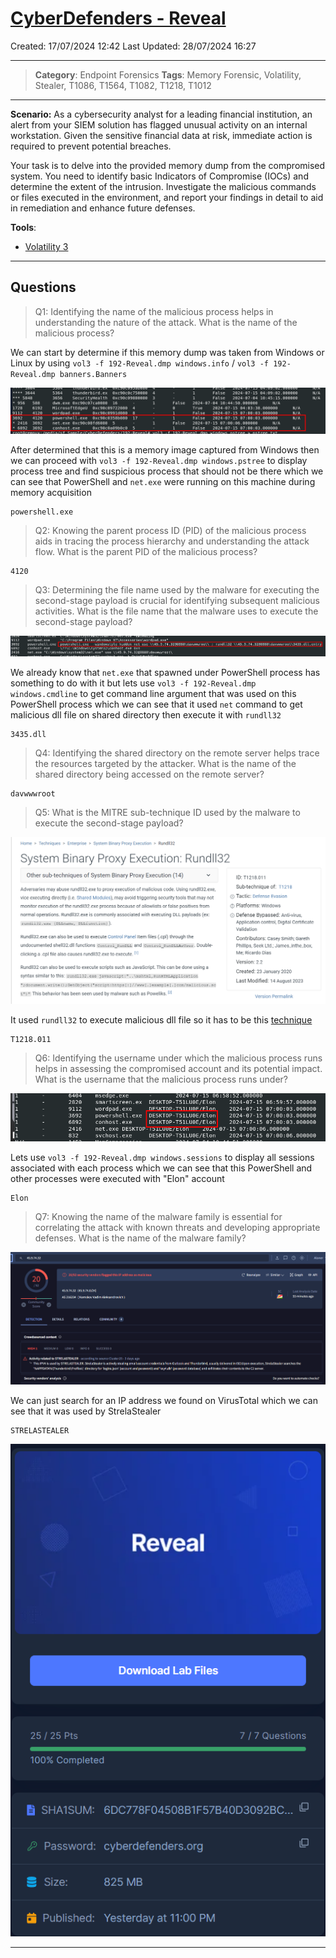 # [CyberDefenders - Reveal](https://cyberdefenders.org/blueteam-ctf-challenges/reveal/)
Created: 17/07/2024 12:42
Last Updated: 28/07/2024 16:27
* * *
>**Category**: Endpoint Forensics
>**Tags**: Memory Forensic, Volatility, Stealer, T1086, T1564, T1082, T1218, T1012
* * *
**Scenario:**
As a cybersecurity analyst for a leading financial institution, an alert from your SIEM solution has flagged unusual activity on an internal workstation. Given the sensitive financial data at risk, immediate action is required to prevent potential breaches.

Your task is to delve into the provided memory dump from the compromised system. You need to identify basic Indicators of Compromise (IOCs) and determine the extent of the intrusion. Investigate the malicious commands or files executed in the environment, and report your findings in detail to aid in remediation and enhance future defenses.

**Tools**:
- [Volatility 3](https://github.com/volatilityfoundation/volatility3)
* * *
## Questions
>Q1: Identifying the name of the malicious process helps in understanding the nature of the attack. What is the name of the malicious process?

We can start by determine if this memory dump was taken from Windows or Linux by using `vol3 -f 192-Reveal.dmp windows.info` / `vol3 -f 192-Reveal.dmp banners.Banners`

![fd9f6bdf4deb60a314b06e46f968fc3a.png](/resources/fd9f6bdf4deb60a314b06e46f968fc3a.png)

After determined that this is a memory image captured from Windows then we can proceed with `vol3 -f 192-Reveal.dmp windows.pstree` to display process tree and find suspicious process that should not be there which we can see that PowerShell and `net.exe` were running on this machine during memory acquisition  

```
powershell.exe
```

>Q2: Knowing the parent process ID (PID) of the malicious process aids in tracing the process hierarchy and understanding the attack flow. What is the parent PID of the malicious process?
```
4120
```

>Q3: Determining the file name used by the malware for executing the second-stage payload is crucial for identifying subsequent malicious activities. What is the file name that the malware uses to execute the second-stage payload?

![2332223a7949f4355135722625c37103.png](/resources/2332223a7949f4355135722625c37103.png)

We already know that `net.exe` that spawned under PowerShell process has something to do with it but lets use `vol3 -f 192-Reveal.dmp windows.cmdline` to get command line argument that was used on this PowerShell process which we can see that it used `net` command to get malicious dll file on shared directory then execute it with `rundll32`

```
3435.dll
```

>Q4: Identifying the shared directory on the remote server helps trace the resources targeted by the attacker. What is the name of the shared directory being accessed on the remote server?
```
davwwwroot
```

>Q5: What is the MITRE sub-technique ID used by the malware to execute the second-stage payload?

![5b01a0dbecfaef45e4a6c8827e45b1c2.png](/resources/5b01a0dbecfaef45e4a6c8827e45b1c2.png)

It used `rundll32` to execute malicious dll file so it has to be this [technique](https://attack.mitre.org/techniques/T1218/011/)

```
T1218.011
```

>Q6: Identifying the username under which the malicious process runs helps in assessing the compromised account and its potential impact. What is the username that the malicious process runs under?

![5ab72c9c2dbcad48c95249ee5396da3b.png](/resources/5ab72c9c2dbcad48c95249ee5396da3b.png)

Lets use `vol3 -f 192-Reveal.dmp windows.sessions` to display all sessions associated with each process which we can see that this PowerShell and other processes were executed with "Elon" account

```
Elon
```

>Q7: Knowing the name of the malware family is essential for correlating the attack with known threats and developing appropriate defenses. What is the name of the malware family?

![9bbbea930b7173fe7be03ef041f544a7.png](/resources/9bbbea930b7173fe7be03ef041f544a7.png)

We can just search for an IP address we found on VirusTotal which we can see that it was used by StrelaStealer

```
STRELASTEALER
```

![020faa057349146f6dfef426b3a16cbf.png](/resources/020faa057349146f6dfef426b3a16cbf.png)
* * *
